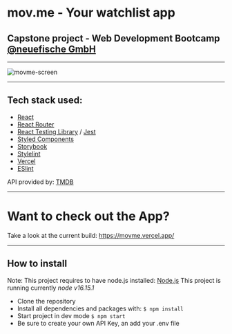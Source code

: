 # mov.me - Your watchlist app

## Capstone project - Web Development Bootcamp [@neuefische GmbH](https://www.neuefische.de)

---

![movme-screen](https://user-images.githubusercontent.com/74057596/180635521-0d40f1e5-43d3-441c-b48c-24a1601a9326.jpg)

---

## Tech stack used:

- [React](https://reactjs.org/)
- [React Router](https://reactrouter.com/le)
- [React Testing Library](https://testing-library.com/) / [Jest](https://jestjs.io/)
- [Styled Components](https://www.styled-components.com/)
- [Storybook](https://storybook.js.org/)
- [Stylelint](https://stylelint.io/)
- [Vercel](https://vercel.com/)
- [ESlint](https://eslint.org/)


API provided by: [TMDB](https://www.themoviedb.org/)

---

# Want to check out the App?

Take a look at the current build: https://movme.vercel.app/

---

## How to install

Note: This project requires to have node.js installed: [Node.js](https://nodejs.org/en/)
This project is running currently _node v16.15.1_

- Clone the repository
- Install all dependencies and packages with: `$ npm install`
- Start project in dev mode `$ npm start`
- Be sure to create your own API Key, an add your .env file
